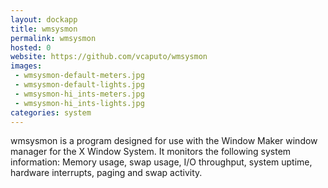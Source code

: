 ```yaml
---
layout: dockapp
title: wmsysmon
permalink: wmsysmon
hosted: 0
website: https://github.com/vcaputo/wmsysmon
images:
 - wmsysmon-default-meters.jpg
 - wmsysmon-default-lights.jpg
 - wmsysmon-hi_ints-meters.jpg
 - wmsysmon-hi_ints-lights.jpg
categories: system
---
```

wmsysmon is a program designed for use with the Window Maker window manager for
the X Window System.  It monitors the following system information: Memory
usage, swap usage, I/O throughput, system uptime, hardware interrupts, paging
and swap activity.
